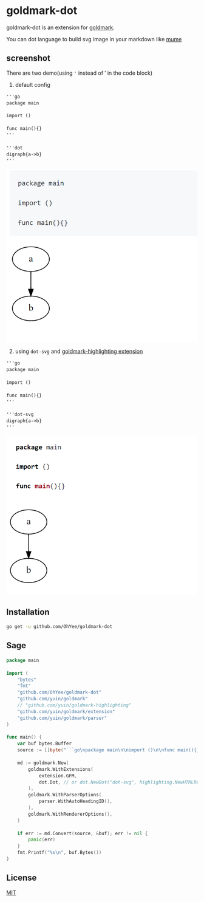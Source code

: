 # goldmark-dot

goldmark-dot is an extension for [goldmark](https://github.com/yuin/goldmark).  

You can dot language to build svg image in your markdown like [mume](https://github.com/shd101wyy/mume)

## screenshot

There are two demo(using `'` instead of &#8242; in the code block)

1. default config

```markdown
'''go
package main

import ()

func main(){}
'''

'''dot
digraph{a->b}
'''
```

![](img/default.png)

2. using `dot-svg` and [goldmark-highlighting extension](https://github.com/yuin/goldmark-highlighting)

```markdown
'''go
package main

import ()

func main(){}
'''

'''dot-svg
digraph{a->b}
'''
```

![](img/highlighting.png)

## Installation

```bash
go get -u github.com/OhYee/goldmark-dot
```

## Sage

```go
package main

import (
	"bytes"
	"fmt"
	"github.com/OhYee/goldmark-dot"
	"github.com/yuin/goldmark"
	// "github.com/yuin/goldmark-highlighting"
	"github.com/yuin/goldmark/extension"
	"github.com/yuin/goldmark/parser"
)

func main() {
	var buf bytes.Buffer
	source := []byte("```go\npackage main\n\nimport ()\n\nfunc main(){}\n```\n\n```dot\ndigraph{a->b}\n```\n\n")

	md := goldmark.New(
		goldmark.WithExtensions(
			extension.GFM,
			dot.Dot, // or dot.NewDot("dot-svg", highlighting.NewHTMLRenderer()),
		),
		goldmark.WithParserOptions(
			parser.WithAutoHeadingID(),
		),
		goldmark.WithRendererOptions(),
	)

	if err := md.Convert(source, &buf); err != nil {
		panic(err)
	}
	fmt.Printf("%s\n", buf.Bytes())
}
```

## License

[MIT](LICENSE)